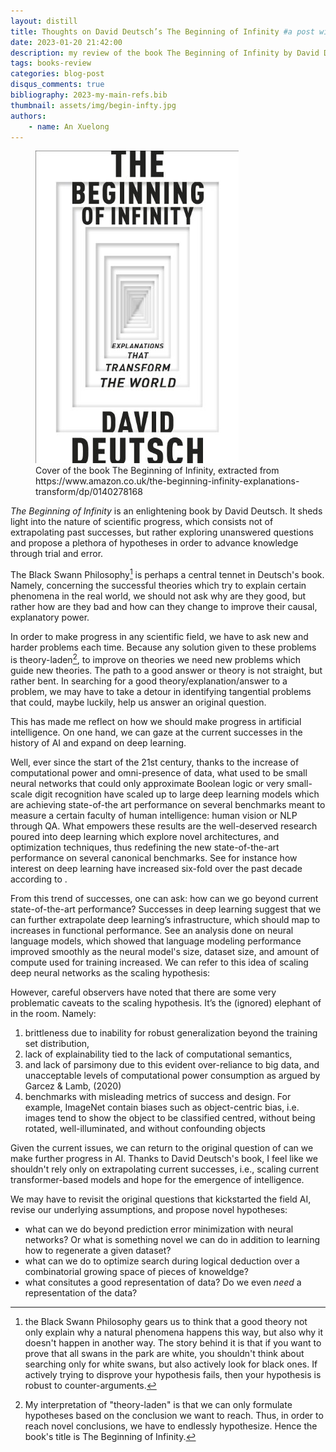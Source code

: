 ```yaml
---
layout: distill
title: Thoughts on David Deutsch’s The Beginning of Infinity #a post with videos
date: 2023-01-20 21:42:00
description: my review of the book The Beginning of Infinity by David Deutsch grounded on the topic of artificial intelligence. #this is what included videos could look like
tags: books-review
categories: blog-post
disqus_comments: true
bibliography: 2023-my-main-refs.bib
thumbnail: assets/img/begin-infty.jpg
authors:
    - name: An Xuelong
---
```


<figure>
  <img src="/assets/img/begin-infty.jpg" alt="Figure couldn't load due to an unknown error. Sorry.">
  <figcaption id="chatgpt">
    Cover of the book The Beginning of Infinity, extracted from https://www.amazon.co.uk/the-beginning-infinity-explanations-transform/dp/0140278168 

  </figcaption>
</figure>

_The Beginning of Infinity_ is an enlightening book by David Deutsch. It sheds light into the nature of scientific progress, which consists not of extrapolating past successes, but rather exploring unanswered questions and propose a plethora of hypotheses in order to advance knowledge through trial and error. 

The Black Swann Philosophy[^2] is perhaps a central tennet in Deutsch's book. Namely, concerning the successful theories which try to explain certain phenomena in the real world, we should not ask why are they good, but rather how are they bad and how can they change to improve their causal, explanatory power. 

In order to make progress in any scientific field, we have to ask new and harder problems each time. Because any solution given to these problems is theory-laden[^1], to improve on theories we need new problems which guide new theories. The path to a good answer or theory is not straight, but rather bent. In searching for a good theory/explanation/answer to a problem, we may have to take a detour in identifying tangential problems that could, maybe luckily, help us answer an original question. 

This has made me reflect on how we should make progress in artificial intelligence. On one hand, we can gaze at the current successes in the history of AI and expand on deep learning. 

Well, ever since the start of the 21st century, thanks to the increase of computational power and omni-presence of data, what used to be small neural networks that could only approximate Boolean logic or very small-scale digit recognition have scaled up to large deep learning models which are achieving state-of-the art performance on several benchmarks meant to measure a certain faculty of human intelligence: human vision or NLP through QA. What empowers these results are the well-deserved research poured into deep learning which explore novel architectures, and optimization techniques, thus redefining the new state-of-the-art performance on several canonical benchmarks. See for instance how interest on deep learning have increased six-fold over the past decade according to <d-cite key="zhang_2021_chapter"></d-cite>.

From this trend of successes, one can ask: how can we go beyond current state-of-the-art performance? Successes in deep learning suggest that we can further extrapolate deep learning’s infrastructure, which should map to increases in functional performance. See an analysis done <d-cite key="kaplan_2020_scaling"></d-cite> on neural language models, which showed that language modeling performance improved smoothly as the neural model's size, dataset size, and amount of compute used for training increased. We can refer to this idea of scaling deep neural networks as the scaling hypothesis:


However, careful observers have noted that there are some very problematic caveats to the scaling hypothesis. It’s the (ignored) elephant of in the room. Namely:

1. brittleness due to inability for robust generalization beyond the training set distribution, 
2. lack of explainability tied to the lack of computational semantics, 
3. and lack of parsimony due to this evident over-reliance to big data, and unacceptable levels of computational power consumption as argued by Garcez & Lamb, (2020)
4. benchmarks with misleading metrics of success and design. For example, ImageNet contain biases such as object-centric bias, i.e. images tend to show the object to be classified centred, without being rotated, well-illuminated, and without confounding objects <d-cite key="barbu_2019_objectnet"></d-cite> 


Given the current issues, we can return to the original question of can we make further progress in AI. Thanks to David Deutsch's book, I feel like we shouldn't rely only on extrapolating current successes, i.e., scaling current transformer-based models and hope for the emergence of intelligence. 

We may have to revisit the original questions that kickstarted the field AI, revise our underlying assumptions, and propose novel hypotheses: 

- what can we do beyond prediction error minimization with neural networks? Or what is something novel we can do in addition to learning how to regenerate a given dataset?
- what can we do to optimize search during logical deduction over a combinatorial growing space of pieces of knoweldge? 
- what consitutes a good representation of data? Do we even _need_ a representation of the data?


[^1]: My interpretation of "theory-laden" is that we can only formulate hypotheses based on the conclusion we want to reach. Thus, in order to reach novel conclusions, we have to endlessly hypothesize. Hence the book's title is The Beginning of Infinity.  

[^2]: the Black Swann Philosophy gears us to think that a good theory not only explain why a natural phenomena happens this way, but also why it doesn't happen in another way. The story behind it is that if you want to prove that all swans in the park are white, you shouldn't think about searching only for white swans, but also actively look for black ones. If actively trying to disprove your hypothesis fails, then your hypothesis is robust to counter-arguments.  